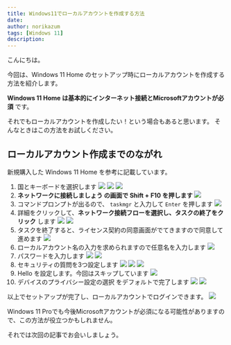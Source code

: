 ```yaml
---
title: Windows11でローカルアカウントを作成する方法
date: 
author: norikazum
tags: [Windows 11]
description: 
---
```


こんにちは。

今回は、Windows 11 Home のセットアップ時にローカルアカウントを作成する方法を紹介します。

**Windows 11 Home は基本的にインターネット接続とMicrosoftアカウントが必須** です。

それでもローカルアカウントを作成したい！という場合もあると思います。
そんなときはこの方法をお試しください。

## ローカルアカウント作成までのながれ
新規購入した Windows 11 Home を参考に記載しています。
1. 国とキーボードを選択します
    ![](images/01.jpg)
    ![](images/02.jpg)
    ![](images/03.jpg)
1. **ネットワークに接続しましょう の画面で Shift + F10 を押します**
    ![](images/04.jpg)
1. コマンドプロンプトが出るので、 `taskmgr` と入力して `Enter` を押します
    ![](images/05.jpg)
1. 詳細をクリックして、**ネットワーク接続フローを選択し、タスクの終了をクリック** します
    ![](images/06.jpg)
    ![](images/07.jpg)
1. タスクを終了すると、ライセンス契約の同意画面がでてきますので同意して進めます
    ![](images/08.jpg)
1. ローカルアカウント名の入力を求められますので任意名を入力します
    ![](images/09.jpg)
1. パスワードを入力します
    ![](images/10.jpg)
    ![](images/11.jpg)
1. セキュリティの質問を3つ設定します
    ![](images/12.jpg)
    ![](images/13.jpg)
    ![](images/14.jpg)
1. Hello を設定します。今回はスキップしています
    ![](images/15.jpg)
1. デバイスのプライバシー設定の選択 をデフォルトで完了します
    ![](images/16.jpg)
    ![](images/17.jpg)

以上でセットアップが完了し、ローカルアカウントでログインできます。
![](images/18.jpg)

Windows 11 Proでも今後Microsoftアカウントが必須になる可能性がありますので、この方法が役立つかもしれません。

それでは次回の記事でお会いしましょう。
